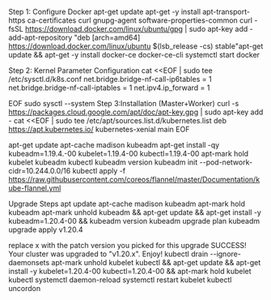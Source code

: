 
Step 1: Configure Docker
apt-get update
apt-get -y install apt-transport-https ca-certificates curl gnupg-agent software-properties-common
curl -fsSL https://download.docker.com/linux/ubuntu/gpg | sudo apt-key add -
add-apt-repository "deb [arch=amd64] https://download.docker.com/linux/ubuntu $(lsb_release -cs) stable"apt-get update && apt-get -y install docker-ce docker-ce-cli
systemctl start docker

Step 2: Kernel Parameter Configuration
cat <<EOF | sudo tee /etc/sysctl.d/k8s.conf
net.bridge.bridge-nf-call-ip6tables = 1
net.bridge.bridge-nf-call-iptables = 1
net.ipv4.ip_forward = 1

EOF
sudo sysctl --system
Step 3:Installation (Master+Worker)
curl -s https://packages.cloud.google.com/apt/doc/apt-key.gpg | sudo apt-key add -
cat <<EOF | sudo tee /etc/apt/sources.list.d/kubernetes.list
deb https://apt.kubernetes.io/ kubernetes-xenial main
EOF

apt-get update
apt-cache madison kubeadm
apt-get install -qy kubeadm=1.19.4.-00 kubelet=1.19.4-00 kubectl=1.19.4-00
apt-mark hold kubelet kubeadm kubectl
kubeadm version
kubeadm init --pod-network-cidr=10.244.0.0/16
kubectl apply -f https://raw.githubusercontent.com/coreos/flannel/master/Documentation/kube-flannel.yml

Upgrade Steps
apt update
apt-cache madison kubeadm
apt-mark hold kubeadm
apt-mark unhold kubeadm &&
apt-get update && apt-get install -y kubeadm=1.20.4-00 &&
kubeadm version
kubeadm upgrade plan
kubeadm upgrade apply v1.20.4

replace x with the patch version you picked for this upgrade
SUCCESS! Your cluster was upgraded to "v1.20.x". Enjoy!
kubectl drain --ignore-daemonsets
apt-mark unhold kubelet kubectl &&
apt-get update && apt-get install -y kubelet=1.20.4-00 kubectl=1.20.4-00 &&
apt-mark hold kubelet kubectl
systemctl daemon-reload
systemctl restart kubelet
kubectl uncordon
